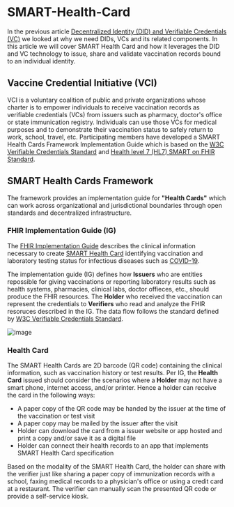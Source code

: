 # SMART-Health-Card

In the previous article [Decentralized Identity (DID) and Verifiable Credentials (VC)](https://github.com/gurub109/Decentralized-Identity-and-Verifiable-Credentials) we looked at why we need DIDs, VCs and its related components. In this article we will cover SMART Health Card and how it leverages the DID and VC technology to issue, share and validate vaccination records bound to an individual identity.

## Vaccine Credential Initiative (VCI)

VCI is a voluntary coalition of public and private organizations whose charter is to empower individuals to receive vaccination records as verifiable credentials (VCs) from issuers such as pharmacy, doctor's office or state immunication registry. Individuals can use those VCs for medical purposes and to demonstrate their vaccination status to safely return to work, school, travel, etc. Participating members have developed a SMART Health Cards Framework Implementation Guide which is based on the [W3C Verifiable Credentials Standard](https://www.w3.org/TR/vc-data-model/) and [Health level 7 (HL7) SMART on FHIR Standard](https://docs.smarthealthit.org/).

## SMART Health Cards Framework

The framework provides an implementation guide for **"Health Cards"** which can work across organizational and jurisdictional boundaries through open standards and decentralized infrastructure.

### FHIR Implementation Guide (IG)

The [FHIR Implementation Guide](https://www.hl7.org/fhir/implementationguide.html) describes the clinical information necessary to create [SMART Health Card](https://healthwallet.cards/) identifying vaccination and laboratory testing status for infectious diseases such as [COVID-19](https://www.cdc.gov/coronavirus/2019-ncov/index.html).

The implementation guide (IG) defines how **Issuers** who are entities repossible for giving vaccinations or reporting laboratory results such as health systems, pharmacies, clinical labs, doctor offieces, etc., should produce the FHIR resources. The **Holder** who received the vaccination can represent the credentials to **Verifiers** who read and analyze the FHIR resoruces described in the IG. The data flow follows the standard defined by [W3C Verifiable Credentials Standard](https://www.w3.org/TR/vc-data-model/).

![image](https://user-images.githubusercontent.com/26188338/124400768-2cf67100-dce2-11eb-824b-c58c9c3465dc.png)

### Health Card

The SMART Health Cards are 2D barcode (QR code) containing the clinical information, such as vaccination history or test results. Per IG, the **Health Card** issued should consider the scenarios where a **Holder** may not have a smart phone, internet access, and/or printer. Hence a holder can receive the card in the following ways:

* A paper copy of the QR code may be handed by the issuer at the time of the vaccination or test visit
* A paper copy may be mailed by the issuer after the visit
* Holder can download the card from a issuer website or app hosted and print a copy and/or save it as a digital file
* Holder can connect their health records to an app that implements SMART Health Card specification

Based on the modality of the SMART Health Card, the holder can share with the verifier just like sharing a paper copy of immunization records with a school, faxing medical records to a physician's office or using a credit card at a restaurant. The verifier can manually scan the presented QR code or provide a self-service kiosk. 


